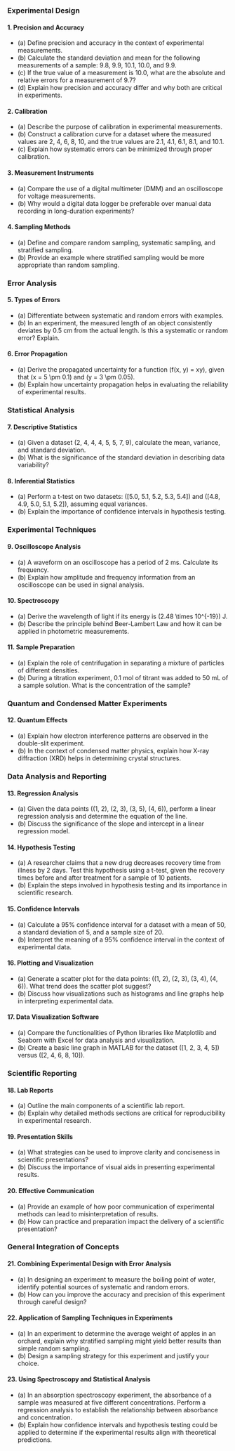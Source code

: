 ### Experimental Design

#### 1. **Precision and Accuracy**
   - (a) Define precision and accuracy in the context of experimental measurements.
   - (b) Calculate the standard deviation and mean for the following measurements of a sample: 9.8, 9.9, 10.1, 10.0, and 9.9.
   - (c) If the true value of a measurement is 10.0, what are the absolute and relative errors for a measurement of 9.7?
   - (d) Explain how precision and accuracy differ and why both are critical in experiments.

#### 2. **Calibration**
   - (a) Describe the purpose of calibration in experimental measurements.
   - (b) Construct a calibration curve for a dataset where the measured values are 2, 4, 6, 8, 10, and the true values are 2.1, 4.1, 6.1, 8.1, and 10.1.
   - (c) Explain how systematic errors can be minimized through proper calibration.

#### 3. **Measurement Instruments**
   - (a) Compare the use of a digital multimeter (DMM) and an oscilloscope for voltage measurements.
   - (b) Why would a digital data logger be preferable over manual data recording in long-duration experiments?

#### 4. **Sampling Methods**
   - (a) Define and compare random sampling, systematic sampling, and stratified sampling.
   - (b) Provide an example where stratified sampling would be more appropriate than random sampling.

### Error Analysis

#### 5. **Types of Errors**
   - (a) Differentiate between systematic and random errors with examples.
   - (b) In an experiment, the measured length of an object consistently deviates by 0.5 cm from the actual length. Is this a systematic or random error? Explain.
   
#### 6. **Error Propagation**
   - (a) Derive the propagated uncertainty for a function \(f(x, y) = xy\), given that \(x = 5 \pm 0.1\) and \(y = 3 \pm 0.05\).
   - (b) Explain how uncertainty propagation helps in evaluating the reliability of experimental results.

### Statistical Analysis

#### 7. **Descriptive Statistics**
   - (a) Given a dataset \(2, 4, 4, 4, 5, 5, 7, 9\), calculate the mean, variance, and standard deviation.
   - (b) What is the significance of the standard deviation in describing data variability?

#### 8. **Inferential Statistics**
   - (a) Perform a t-test on two datasets: \([5.0, 5.1, 5.2, 5.3, 5.4]\) and \([4.8, 4.9, 5.0, 5.1, 5.2]\), assuming equal variances.
   - (b) Explain the importance of confidence intervals in hypothesis testing.

### Experimental Techniques

#### 9. **Oscilloscope Analysis**
   - (a) A waveform on an oscilloscope has a period of 2 ms. Calculate its frequency.
   - (b) Explain how amplitude and frequency information from an oscilloscope can be used in signal analysis.

#### 10. **Spectroscopy**
   - (a) Derive the wavelength of light if its energy is \(2.48 \times 10^{-19}\) J.
   - (b) Describe the principle behind Beer-Lambert Law and how it can be applied in photometric measurements.

#### 11. **Sample Preparation**
   - (a) Explain the role of centrifugation in separating a mixture of particles of different densities.
   - (b) During a titration experiment, 0.1 mol of titrant was added to 50 mL of a sample solution. What is the concentration of the sample?

### Quantum and Condensed Matter Experiments

#### 12. **Quantum Effects**
   - (a) Explain how electron interference patterns are observed in the double-slit experiment.
   - (b) In the context of condensed matter physics, explain how X-ray diffraction (XRD) helps in determining crystal structures.

### Data Analysis and Reporting

#### 13. **Regression Analysis**
   - (a) Given the data points \((1, 2), (2, 3), (3, 5), (4, 6)\), perform a linear regression analysis and determine the equation of the line.
   - (b) Discuss the significance of the slope and intercept in a linear regression model.

#### 14. **Hypothesis Testing**
   - (a) A researcher claims that a new drug decreases recovery time from illness by 2 days. Test this hypothesis using a t-test, given the recovery times before and after treatment for a sample of 10 patients.
   - (b) Explain the steps involved in hypothesis testing and its importance in scientific research.

#### 15. **Confidence Intervals**
   - (a) Calculate a 95% confidence interval for a dataset with a mean of 50, a standard deviation of 5, and a sample size of 20.
   - (b) Interpret the meaning of a 95% confidence interval in the context of experimental data.

#### 16. **Plotting and Visualization**
   - (a) Generate a scatter plot for the data points: \((1, 2), (2, 3), (3, 4), (4, 6)\). What trend does the scatter plot suggest?
   - (b) Discuss how visualizations such as histograms and line graphs help in interpreting experimental data.

#### 17. **Data Visualization Software**
   - (a) Compare the functionalities of Python libraries like Matplotlib and Seaborn with Excel for data analysis and visualization.
   - (b) Create a basic line graph in MATLAB for the dataset \([1, 2, 3, 4, 5]\) versus \([2, 4, 6, 8, 10]\).

### Scientific Reporting

#### 18. **Lab Reports**
   - (a) Outline the main components of a scientific lab report.
   - (b) Explain why detailed methods sections are critical for reproducibility in experimental research.

#### 19. **Presentation Skills**
   - (a) What strategies can be used to improve clarity and conciseness in scientific presentations?
   - (b) Discuss the importance of visual aids in presenting experimental results.

#### 20. **Effective Communication**
   - (a) Provide an example of how poor communication of experimental methods can lead to misinterpretation of results.
   - (b) How can practice and preparation impact the delivery of a scientific presentation?

### General Integration of Concepts

#### 21. **Combining Experimental Design with Error Analysis**
   - (a) In designing an experiment to measure the boiling point of water, identify potential sources of systematic and random errors.
   - (b) How can you improve the accuracy and precision of this experiment through careful design?

#### 22. **Application of Sampling Techniques in Experiments**
   - (a) In an experiment to determine the average weight of apples in an orchard, explain why stratified sampling might yield better results than simple random sampling.
   - (b) Design a sampling strategy for this experiment and justify your choice.

#### 23. **Using Spectroscopy and Statistical Analysis**
   - (a) In an absorption spectroscopy experiment, the absorbance of a sample was measured at five different concentrations. Perform a regression analysis to establish the relationship between absorbance and concentration.
   - (b) Explain how confidence intervals and hypothesis testing could be applied to determine if the experimental results align with theoretical predictions.
